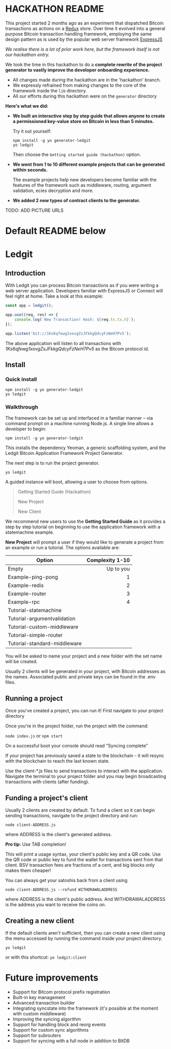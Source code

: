 # HACKATHON README

This project started 2 months ago as an experiment that dispatched Bitcoin transactions as actions on a [Redux](https://redux.js.org/) store. Over time it evolved into a general purpose Bitcoin transaction handling framework, employing the same design pattern as is used by the popular web server framework [ExpressJS](https://expressjs.com/)


*We realise there is a lot of prior work here, but the framework itself is not our hackathon entry.*


We took the time in this hackathon to do a **complete rewrite of the project generator to vastly improve the developer onboarding experience.**

- All changes made during the hackathon are in the 'hackathon' branch.
- We expressly refrained from making changes to the core of the framework inside the `lib` directory.
- All our efforts during this hackathon were on the `generator` directory


**Here's what we did:**

- **We built an interactive step by step guide that allows anyone to create a permissioned key-value store on Bitcoin in less than 5 minutes.**

  Try it out yourself:
  
  ```
  npm install -g yo generator-ledgit
  yo ledgit
  ```
  
  Then choose the `Getting started guide (hackathon)` option.
 
- **We went from 1 to 10 different example projects that can be generated within seconds.**

  The example projects help new developers become familiar with the features of
  the framework such as middleware, routing, argument validation, ecies decryption and more.

- **We added 2 new types of contract clients to the generator.**




TODO: ADD PICTURE URLS


# Default README below
# Ledgit

## Introduction

With Ledgit you can process Bitcoin transactions as if you were writing a web server application. Developers familiar with ExpressJS or Connect will feel right at home. Take a look at this example:

```javascript
const app = ledgit();

app.use((req, res) => {
    console.log(`New Transaction! Hash: ${req.tx.tx.h}`);
});

app.listen('bit://1Ks6qfewg1xovgZsJFkkgQdcyFzNeH7Pv5');
```
The above application will listen to all transactions with *1Ks6qfewg1xovgZsJFkkgQdcyFzNeH7Pv5* as the Bitcom protocol id.

## Install
### Quick install
```
npm install -g yo generator-ledgit
yo ledgit
```

### Walkthrough
The framework can be set up and interfaced in a familiar manner – via command prompt on a machine running Node.js. A single line allows a developer to begin:

`npm install -g yo generator-ledgit`

This installs the dependency Yeoman, a generic scaffolding system, and the Ledgit Bitcoin Application Framework Project Generator.

The next step is to run the project generator.

`yo ledgit`

A guided instance will boot, allowing a user to choose from options.

> Getting Started Guide (Hackathon)
>
> New Project
>
>  New Client


We recommend new users to use the **Getting Started Guide** as it provides a step by step tutorial on beginning to use the application framework with a statemachine example.


**New Project** will prompt a user if they would like to generate a project from an example or run a tutorial. The options available are:

| Option         | Complexity 1-10  |
| -------------  |  		  -----:|
| Empty     			 | Up to you|
| Example-ping-pong      | 1 |
| Example-redis 		 | 2  |
| Example-router 		 |  3 |
| Example-rpc            |	4 |
| Tutorial-statemachine  |   |
| Tutorial-argumentvalidation |   |
| Tutorial-custom-middleware  |   |
| Tutorial-simple-router 	  |   |
| Tutorial-standard-middleware|   |

You will be asked to name your project and a new folder with the set name will be created.

Usually 2 clients will be generated in your project, with Bitcoin addresses as the names. Associated public and private keys can be found in the .env files. 

## Running a project

Once you've created a project, you can run it!
First navigate to your project directory

Once you're in the project folder, run the project with the command:

`node index.js` or `npm start`

 On a successful boot your console should read "Syncing complete"

If your project has previously saved a state to the blockchain - it will resync with the blockchain to reach the last known state.

Use the client-*.js files to send transactions to interact with the application. Navigate the terminal to your project folder and you may begin broadcasting transactions with clients (after funding).


## Funding a project's client

Usually 2 clients are created by default. To fund a client so it can begin sending transactions, navigate to the project directory and run:

`node client-ADDRESS.js`

where ADDRESS is the client's generated address.

**Pro tip:** Use TAB completion!

This will print a usage syntax, your client's public key and a QR code. Use the QR code or public key to fund the wallet for transactions sent from that client. BSV transaction fees are fractions of a cent, and big blocks only makes them cheaper!

You can always get your satoshis back from a client using

`node client-ADDRESS.js --refund WITHDRAWALADDRESS`

  where ADDRESS is the client's public address. And WITHDRAWALADDRESS is the address you want to receive the coins on.

## Creating a new client

If the default clients aren't sufficient, then you can create a new client using the menu accessed by running the command inside your project directory.

`yo ledgit`

or with this shortcut:
`yo ledgit:client`




# Future improvements
- Support for Bitcom protocol prefix registration
- Built-in key management
- Advanced transaction builder
- Integrating syncstate into the framework (it's possible at the moment with custom middleware)
- Improving the syncing algorithm
- Support for handling block and reorg events
- Support for custom sync algorithms
- Support for subrouters
- Support for syncing with a full node in addition to BitDB









